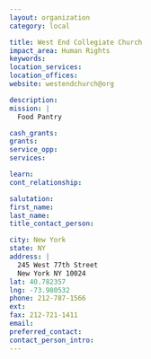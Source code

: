```yaml
---
layout: organization
category: local

title: West End Collegiate Church
impact_area: Human Rights
keywords: 
location_services: 
location_offices: 
website: westendchurch@org

description: 
mission: |
  Food Pantry

cash_grants: 
grants: 
service_opp: 
services: 

learn: 
cont_relationship: 

salutation: 
first_name: 
last_name: 
title_contact_person: 

city: New York
state: NY
address: |
  245 West 77th Street     
  New York NY 10024
lat: 40.782357
lng: -73.980532
phone: 212-787-1566
ext: 
fax: 212-721-1411
email: 
preferred_contact: 
contact_person_intro: 
---
```

